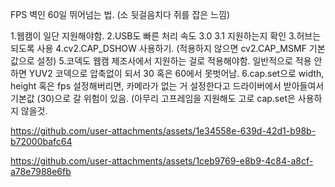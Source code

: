 
FPS 벽인 60일 뛰어넘는 법. (소 뒷걸음치다 쥐를 잡은 느낌)

1.웹캠이 일단 지원해야함.
2.USB도 빠른 처리 속도 3.0 3.1 지원하는지 확인
3.허브는 되도록 사용 
4.cv2.CAP_DSHOW 사용하기. (적용하지 않으면 cv2.CAP_MSMF 기본값으로 설정)
5.코덱도 웹캠 제조사에서 지원하는 걸로 적용해야함. 일반적으로 적용 안하면 YUV2 코덱으로 압축없이 되서 30 혹은 60에서 못벗어남. 
6.cap.set으로 width, height 혹은 fps 설정해버리면, 카메라가 없는 거 설정한다고 드라이버에서 받아들여서 기본값 (30)으로 갈 위험이 있음. (아무리 고프레임을 지원해도
고로 cap.set은 사용하지 않을것.


https://github.com/user-attachments/assets/1e34558e-639d-42d1-b98b-b72000bafc64





https://github.com/user-attachments/assets/1ceb9769-e8b9-4c84-a8cf-a78e7988e6fb


